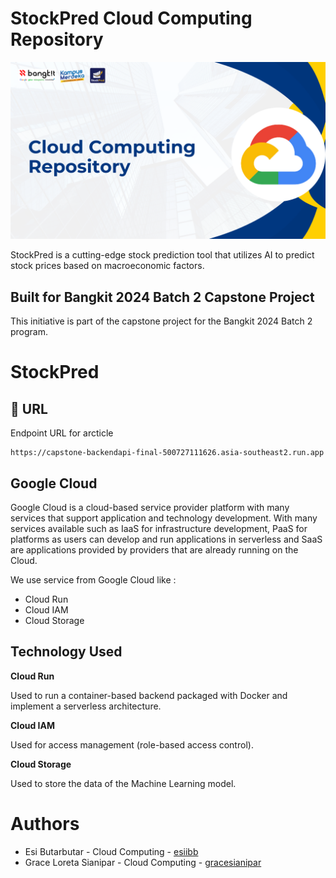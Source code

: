 # StockPred Cloud Computing Repository

<img src="https://raw.githubusercontent.com/StockPredBangkit22024/asset/main/CloudComputing%20Cover.png" alt="Cloud Computing Cover" width="800">

StockPred is a cutting-edge stock prediction tool that utilizes AI to predict stock prices based on macroeconomic factors.

## Built for Bangkit 2024 Batch 2 Capstone Project
This initiative is part of the capstone project for the Bangkit 2024 Batch 2 program.


# StockPred 


## 🔗 URL
Endpoint URL for arcticle
```https
https://capstone-backendapi-final-500727111626.asia-southeast2.run.app
```



## Google Cloud
Google Cloud is a cloud-based service provider platform with many services that support application and technology development. With many services available such as IaaS for infrastructure development, PaaS for platforms as users can develop and run applications in serverless and SaaS are applications provided by providers that are already running on the Cloud. 

We use service from Google Cloud like :
- Cloud Run
- Cloud IAM
- Cloud Storage


## Technology Used 

**Cloud Run**

Used to run a container-based backend packaged with Docker and implement a serverless architecture.


**Cloud IAM**

Used for access management (role-based access control).

**Cloud Storage**

Used to store the data of the Machine Learning model.

# Authors
- Esi Butarbutar - Cloud Computing - [esiibb](https://github.com/esiibb)
- Grace Loreta Sianipar - Cloud Computing - [gracesianipar](https://github.com/gracesianipar)
